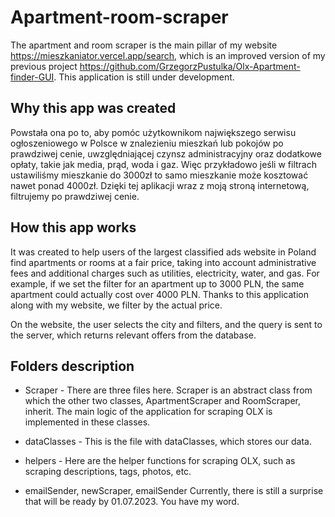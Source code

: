 # Apartment-room-scraper

The apartment and room scraper is the main pillar of my website https://mieszkaniator.vercel.app/search, which is an improved version of my previous project https://github.com/GrzegorzPustulka/Olx-Apartment-finder-GUI. This application is still under development.

## Why this app was created

Powstała ona po to, aby pomóc użytkownikom największego serwisu ogłoszeniowego w Polsce w znalezieniu mieszkań lub pokojów po prawdziwej cenie, uwzględniającej czynsz administracyjny oraz dodatkowe opłaty, takie jak media, prąd, woda i gaz. Więc przykładowo jeśli w filtrach ustawiliśmy mieszkanie do 3000zł to samo mieszkanie może kosztować nawet ponad 4000zł. Dzięki tej aplikacji wraz z moją stroną internetową, filtrujemy po prawdziwej cenie.

## How this app works

It was created to help users of the largest classified ads website in Poland find apartments or rooms at a fair price, taking into account administrative fees and additional charges such as utilities, electricity, water, and gas. For example, if we set the filter for an apartment up to 3000 PLN, the same apartment could actually cost over 4000 PLN. Thanks to this application along with my website, we filter by the actual price.

On the website, the user selects the city and filters, and the query is sent to the server, which returns relevant offers from the database.

## Folders description

- Scraper - There are three files here. Scraper is an abstract class from which the other two classes, ApartmentScraper and RoomScraper, inherit. The main logic of the application for scraping OLX is implemented in these classes.

- dataClasses - This is the file with dataClasses, which stores our data.

- helpers - Here are the helper functions for scraping OLX, such as scraping descriptions, tags, photos, etc.

- emailSender, newScraper, emailSender Currently, there is still a surprise that will be ready by 01.07.2023. You have my word.
